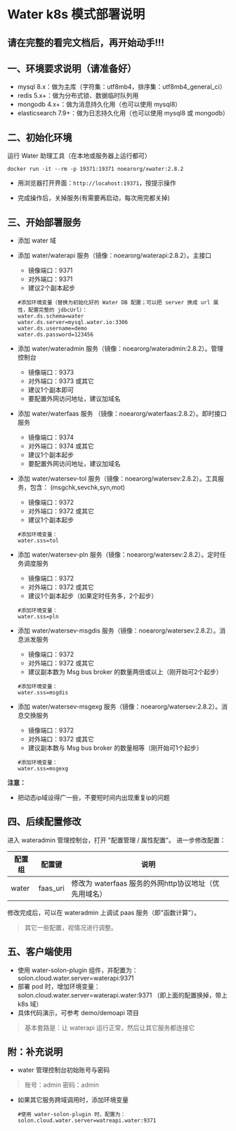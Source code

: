 # Water k8s 模式部署说明

## 请在完整的看完文档后，再开始动手!!!

## 一、环境要求说明（请准备好）

* mysql 8.x：做为主库（字符集：utf8mb4，排序集：utf8mb4_general_ci）
* redis 5.x+：做为分布式锁、数据临时队列用
* mongodb 4.x+：做为消息持久化用（也可以使用 mysql8）
* elasticsearch 7.9+：做为日志持久化用（也可以使用 mysql8 或 mongodb）

## 二、初始化环境

运行 Water 助理工具（在本地或服务器上运行都可）

```shell
docker run -it --rm -p 19371:19371 noearorg/xwater:2.8.2
```

* 用浏览器打开界面：`http://locahost:19371`，按提示操作

* 完成操作后，关掉服务(有需要再启动，每次用完都关掉)

## 三、开始部署服务

* 添加 water 域

* 添加 water/waterapi 服务（镜像：noearorg/waterapi:2.8.2）。主接口
  * 镜像端口：9371
  * 对外端口：9371
  * 建议2个副本起步
  

  ```properties
  #添加环境变量（替换为初始化好的 Water DB 配置；可以把 server 换成 url 属性，配置完整的 jdbcUrl）： 
  water.ds.schema=water
  water.ds.server=mysql.water.io:3306 
  water.ds.username=demo
  water.ds.password=123456
  ```

* 添加 water/wateradmin 服务（镜像：noearorg/wateradmin:2.8.2）。管理控制台
  * 镜像端口：9373
  * 对外端口：9373 或其它
  * 建议1个副本即可
  * 要配置外网访问地址，建议加域名

  
* 添加 water/waterfaas 服务 （镜像：noearorg/waterfaas:2.8.2）。即时接口服务
  * 镜像端口：9374
  * 对外端口：9374 或其它
  * 建议1个副本起步
  * 要配置外网访问地址，建议加域名
  
  
* 添加 water/watersev-tol 服务（镜像：noearorg/watersev:2.8.2）。工具服务，包含： (msgchk,sevchk,syn,mot)
  * 镜像端口：9372
  * 对外端口：9372 或其它
  * 建议1个副本起步


  ```properties
  #添加环境变量：
  water.sss=tol
  ```

* 添加 water/watersev-pln 服务（镜像：noearorg/watersev:2.8.2）。定时任务调度服务
  * 镜像端口：9372
  * 对外端口：9372 或其它
  * 建议1个副本起步（如果定时任务多，2个起步）


  ```properties
  #添加环境变量：
  water.sss=pln
  ```


* 添加 water/watersev-msgdis 服务（镜像：noearorg/watersev:2.8.2）。消息派发服务
  * 镜像端口：9372
  * 对外端口：9372 或其它
  * 建议副本数为 Msg bus broker 的数量两倍或以上（刚开始可2个起步）


  ```properties
  #添加环境变量：
  water.sss=msgdis
  ```

* 添加 water/watersev-msgexg 服务（镜像：noearorg/watersev:2.8.2）。消息交换服务
  * 镜像端口：9372
  * 对外端口：9372 或其它
  * 建议副本数与 Msg bus broker 的数量相等（刚开始可1个起步）


  ```properties
  #添加环境变量：
  water.sss=msgexg
  ```


**注意：**

* 把动态ip域设得广一些，不要短时间内出现重复ip的问题


## 四、后续配置修改

进入 wateradmin 管理控制台，打开 "配置管理 / 属性配置"。 进一步修改配置：

| 配置组 | 配置键 | 说明 |
| -------- | -------- | -------- |
| water     | faas_uri     | 修改为 waterfaas 服务的外网http协议地址（优先用域名）     |

修改完成后，可以在 wateradmin 上调试 paas 服务（即"函数计算"）。

> 其它一些配置，视情况进行调整。


## 五、客户端使用

* 使用 water-solon-plugin 组件，并配置为：solon.cloud.water.server=waterapi:9371
* 部署 pod 时，增加环境变量：solon.cloud.water.server=waterapi.water:9371 （即上面的配置换掉，带上 k8s 域）
* 具体代码演示，可参考 demo/demoapi 项目

> 基本套路是：让 waterapi 运行正常，然后让其它服务都连接它



## 附：补充说明

* water 管理控制台初始账号与密码

> 账号：admin 密码：admin

* 如果其它服务跨域调用时，添加环境变量


  ```properties
  #使用 water-solon-plugin 时，配置为：
  solon.cloud.water.server=watreapi.water:9371
  ```
